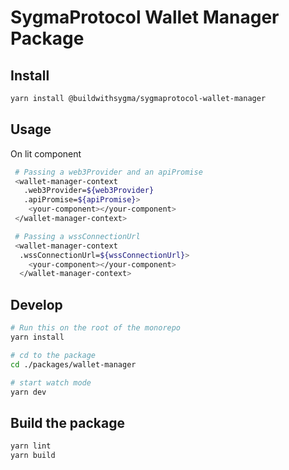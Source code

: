 # SygmaProtocol Wallet Manager Package

## Install

```bash
yarn install @buildwithsygma/sygmaprotocol-wallet-manager
```

## Usage

On lit component

```bash
 # Passing a web3Provider and an apiPromise
 <wallet-manager-context
   .web3Provider=${web3Provider}
   .apiPromise=${apiPromise}>
    <your-component></your-component>
 </wallet-manager-context>

 # Passing a wssConnectionUrl
 <wallet-manager-context
  .wssConnectionUrl=${wssConnectionUrl}>
    <your-component></your-component>
  </wallet-manager-context>
```

## Develop

```bash
# Run this on the root of the monorepo
yarn install

# cd to the package
cd ./packages/wallet-manager

# start watch mode
yarn dev
```

## Build the package

```bash
yarn lint
yarn build
```